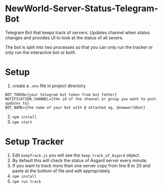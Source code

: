 # NewWorld-Server-Status-Telegram-Bot
Telegram Bot that keeps track of servers. Updates channel when status changes and provides UI to look at the status of all severs.

The bot is split into two processes so that you can only run the tracker or only run the interactive bot or both.

# Setup
1. create a `.env` file in project directory
```
BOT_TOKEN={your telegram bot token from bot father}
NOTIFICATION_CHANNEL={the id of the channel or group you want to post updates to}
BOT_NAME={the name of your bot with @ attached eg. @newworldbot}
```
2. `npm install`
3. `npm start`

# Setup Tracker
1. Edit `keepTrack.js` you will see the `keep_track_of_Asgard` object.
2. By default this will check the status of Asgard server every minute. 
3. If you want to track more than one server copy from line 8 to 20 and paste at the bottom of file and edit appropriately.
4. `npm install`
5. `npm run track`
